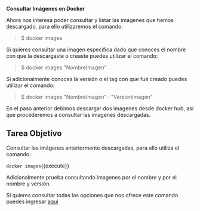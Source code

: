 **Consultar Imágenes en Docker**

Ahora nos interesa poder consultar y listar las imágenes que hemos descargado, para ello utilizaremos el comando:

> $ docker images

Si quieres consultar una imagen específica dado que conoces el nombre con que la descargaste o creaste puedes utilizar el comando:

> $ docker images "NombreImagen" 

Si adicionalmente conoces la versión o el tag con que fué creado puedes utilizar el comando:

> $ docker images "NombreImagen" : "VersionImagen"

En el paso anterior debimos descargar dos imagenes desde docker hub, así que procederemos a consultar las imagenes descargadas.

## Tarea Objetivo

Consultar las imágenes anteriormente descargadas, para ello utiliza el comando:

`docker images`{{execute}}

Adicionalmente prueba consultando imagenes por el nombre y por el nombre y versión.

Si quieres consultar todas las opciones que nos ofrece este comando puedes ingresar [aqui](https://docs.docker.com/engine/reference/commandline/images/)